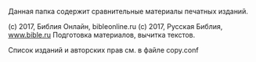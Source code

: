 Данная папка содержит сравнительные материалы печатных изданий.

(с) 2017, Библия Онлайн, bibleonline.ru
(c) 2017, Русская Библия, www.bible.ru
Подготовка материалов, вычитка текстов.

Список изданий и авторских прав см. в файле copy.conf
